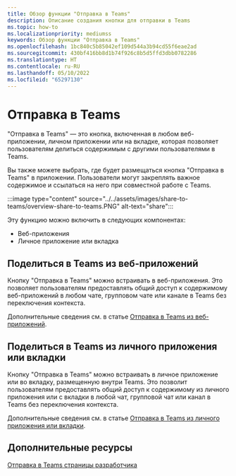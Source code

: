 ```yaml
---
title: Обзор функции "Отправка в Teams"
description: Описание создания кнопки для отправки в Teams
ms.topic: how-to
ms.localizationpriority: mediumss
keywords: Обзор функции "Отправка в Teams"
ms.openlocfilehash: 1bc840c5b85042ef109d544a3b94cd55f6eae2ad
ms.sourcegitcommit: 430bf416bb8d1b74f926c8b5d5ffd3dbb0782286
ms.translationtype: HT
ms.contentlocale: ru-RU
ms.lasthandoff: 05/10/2022
ms.locfileid: "65297130"
---
```

# <a name="share-to-teams"></a>Отправка в Teams

"Отправка в Teams" — это кнопка, включенная в любом веб-приложении, личном приложении или на вкладке, которая позволяет пользователям делиться содержимым с другими пользователями в Teams.

Вы также можете выбрать, где будет размещаться кнопка "Отправка в Teams" в приложении. Пользователи могут закреплять важное содержимое и ссылаться на него при совместной работе с Teams.

:::image type="content" source="../../assets/images/share-to-teams/overview-share-to-teams.PNG" alt-text="share":::

Эту функцию можно включить в следующих компонентах:

* Веб-приложения
* Личное приложение или вкладка

## <a name="share-to-teams-from-web-apps"></a>Поделиться в Teams из веб-приложений

Кнопку "Отправка в Teams" можно встраивать в веб-приложения. Это позволяет пользователям предоставлять общий доступ к содержимому веб-приложений в любом чате, групповом чате или канале в Teams без переключения контекста.

Дополнительные сведения см. в статье [Отправка в Teams из веб-приложений](share-to-teams-from-web-apps.md).

## <a name="share-to-teams-from-personal-app-or-tab"></a>Поделиться в Teams из личного приложения или вкладки

Кнопку "Отправка в Teams" можно встраивать в личное приложение или во вкладку, размещенную внутри Teams. Это позволит пользователям предоставлять общий доступ к содержимому из личного приложения или с вкладки в любой чат, групповой чат или канал в Teams без переключения контекста.

Дополнительные сведения см. в статье [Отправка в Teams из личного приложения или вкладки](share-to-teams-from-personal-app-or-tab.md).

## <a name="see-also"></a>Дополнительные ресурсы

[Отправка в Teams страницы разработчика](https://developer.microsoft.com/microsoft-teams/share-to-teams#/)
